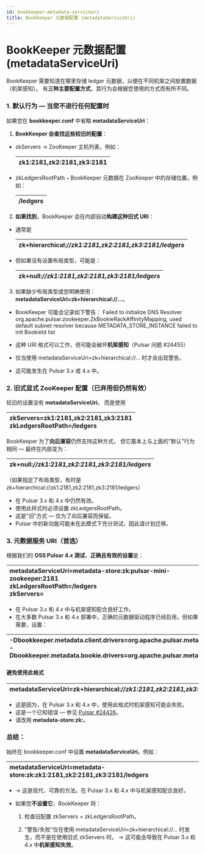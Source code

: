 ```yaml
---
id: bookkeeper-metadata-serviceuri
title: BookKeeper 元数据配置 (metadataServiceUri)
---
```


# BookKeeper 元数据配置 (metadataServiceUri)

BookKeeper 需要知道在哪里存储 ledger 元数据，以便在不同机架之间放置数据（机架感知）。
有**三种主要配置方式**，其行为会根据您使用的方式而有所不同。

### **1\. 默认行为 — 当您不进行任何配置时**

如果您在 **bookkeeper.conf** 中省略 **metadataServiceUri**：

1. **BookKeeper 会查找这些较旧的配置**：
* zkServers → ZooKeeper 主机列表，例如：

  | zk1:2181,zk2:2181,zk3:2181 |
  | :---- |

* zkLedgersRootPath `→` BookKeeper 元数据在 ZooKeeper 中的存储位置，例如：

  | /ledgers |
  | :---- |

2. **如果找到**，BookKeeper 会在内部自动**构建这种旧式 URI**：

* 通常是

  | zk+hierarchical:*//zk1:2181,zk2:2181,zk3:2181/ledgers* |
  | :---- |

* 但如果没有设置布局类型，可能是：

  | zk+null:*//zk1:2181,zk2:2181,zk3:2181/ledgers* |
  | :---- |

3. 如果缺少布局类型或您明确使用：**metadataServiceUri=zk+hierarchical://…**。
* BookKeeper 可能会记录如下警告：
  Failed to initialize DNS Resolver org.apache.pulsar.zookeeper.ZkBookieRackAffinityMapping, used default subnet resolver because METADATA\_STORE\_INSTANCE failed to init BookieId list
* 这种 URI 格式可以工作，但可能会破坏**机架感知**（Pulsar 问题 \#24455）
* 仅当使用 metadataServiceUri=zk+hierarchical://… 时才会出现警告。

* 这可能发生在 Pulsar 3.x 或 4.x 中。

### **2\. 旧式显式 ZooKeeper 配置（已弃用但仍然有效）**

较旧的设置没有 **metadataServiceUri**。
而是使用

| zkServers=zk1:2181,zk2:2181,zk3:2181<br />zkLedgersRootPath=/ledgers |
| :---- |

BookKeeper 为了**向后兼容**仍然支持这种方式，
但它基本上与上面的"默认"行为相同 —
最终在内部变为：

| zk+null:*//zk1:2181,zk2:2181,zk3:2181/ledgers* |
| :---- |

（如果指定了布局类型，有时是 zk+hierarchical://zk1:2181,zk2:2181,zk3:2181/ledgers）

* 在 Pulsar 3.x 和 4.x 中仍然有效。
* 使用此样式时必须设置 zkLedgersRootPath。
* 这是"旧"方式 — 仅为了向后兼容而保留。
* Pulsar 中的新功能可能未在此模式下充分测试，因此请计划迁移。

### **3\. 元数据服务 URI（首选）**

根据我们的 **OSS Pulsar 4.x 测试**，**正确且有效的设置**是：

| metadataServiceUri=metadata-store:zk:pulsar-mini-zookeeper:2181<br />zkLedgersRootPath=/ledgers<br />zkServers= |
| :---- |

* 在 Pulsar 3.x 和 4.x 中与机架感知配合良好工作。
* 在大多数 Pulsar 3.x 和 4.x 部署中，正确的元数据驱动程序已经启用，但如果需要，设置：

| -Dbookkeeper.metadata.client.drivers=org.apache.pulsar.metadata.bookkeeper.PulsarMetadataClientDriver<br />-Dbookkeeper.metadata.bookie.drivers=org.apache.pulsar.metadata.bookkeeper.PulsarMetadataBookieDriver |
| :---- |


#### **避免使用此格式**

| metadataServiceUri=zk+hierarchical:*//zk1:2181,zk2:2181,zk3:2181/ledgers* |
| :---- |

* 这是因为，在 Pulsar 3.x 和 4.x 中，使用此格式时机架感知可能会失败。
* 这是一个已知错误 — 参见 [Pulsar \#24426](https://github.com/apache/pulsar/issues/24426)。
* 请改用 **metadata-store:zk:**。

### **总结：**

始终在 bookkeeper.conf 中设置 **metadataServiceUri**。例如：

| metadataServiceUri=metadata-store:zk:zk1:2181,zk2:2181,zk3:2181/ledgers |
| :---- |

*  → 这是现代、可靠的方法。在 Pulsar 3.x 和 4.x 中与机架感知配合良好。

* 如果您**不设置它**，BookKeeper 将：

  1. 检查旧配置 zkServers + zkLedgersRootPath。

  2. "警告/失败"仅在使用 metadataServiceUri=zk+hierarchical://… 时发生，而不是在使用旧式 zkServers 时。
      → 这可能会导致在 Pulsar 3.x 和 4.x 中**机架感知失效**。
